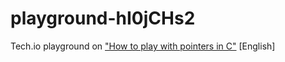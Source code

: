 # playground-hI0jCHs2
Tech.io playground on ["How to play with pointers in C"](https://tech.io/playgrounds/14589/how-to-play-with-pointers-in-c) [English]
